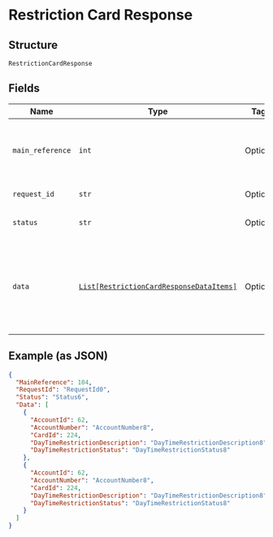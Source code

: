 
# Restriction Card Response

## Structure

`RestrictionCardResponse`

## Fields

| Name | Type | Tags | Description |
|  --- | --- | --- | --- |
| `main_reference` | `int` | Optional | Main reference number for tracking.<br>Example: 123455 |
| `request_id` | `str` | Optional | API Request Id |
| `status` | `str` | Optional | API Response Status |
| `data` | [`List[RestrictionCardResponseDataItems]`](../../doc/models/restriction-card-response-data-items.md) | Optional | List of card restriction requests validated and submitted successfully for processing. |

## Example (as JSON)

```json
{
  "MainReference": 104,
  "RequestId": "RequestId0",
  "Status": "Status6",
  "Data": [
    {
      "AccountId": 62,
      "AccountNumber": "AccountNumber8",
      "CardId": 224,
      "DayTimeRestrictionDescription": "DayTimeRestrictionDescription8",
      "DayTimeRestrictionStatus": "DayTimeRestrictionStatus8"
    },
    {
      "AccountId": 62,
      "AccountNumber": "AccountNumber8",
      "CardId": 224,
      "DayTimeRestrictionDescription": "DayTimeRestrictionDescription8",
      "DayTimeRestrictionStatus": "DayTimeRestrictionStatus8"
    }
  ]
}
```

